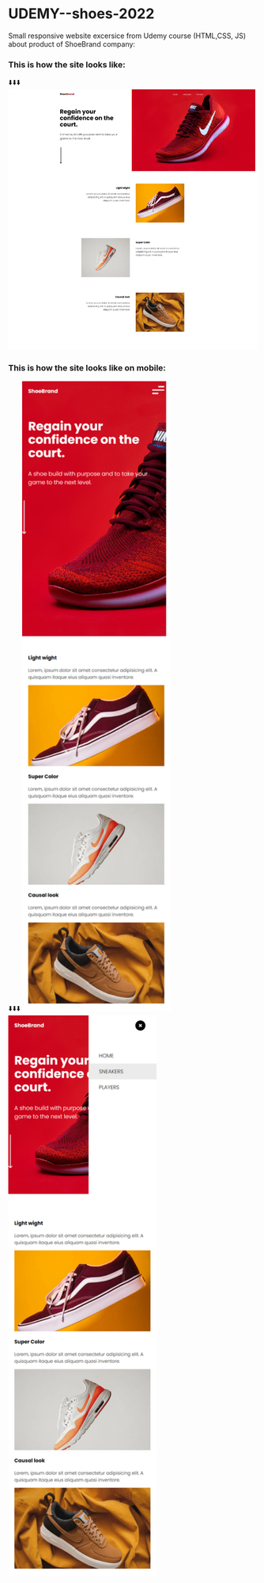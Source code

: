 # UDEMY--shoes-2022
Small responsive website excersice from Udemy course (HTML,CSS, JS) about product of ShoeBrand company:

<h3>This is how the site looks like: </h3>
⬇️⬇️⬇️
<img src="desktop-preview.png" alt="Shoe site preview on desktop">

<h3>This is how the site looks like on mobile: </h3>
⬇️⬇️⬇️
<img src="mobile-preview.png" alt="Shoe site preview on mobile" width="300px">
<img src="menu-mobile-preview.png" alt="Shoe site preview on mobile" width="300px">
